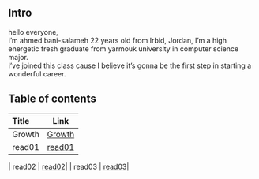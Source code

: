## Intro
hello everyone,  
 I’m ahmed bani-salameh 22 years old from Irbid, Jordan, I’m a high energetic fresh graduate from yarmouk university in computer science major.  
  I’ve joined this class cause I believe it’s gonna be the first step in starting a wonderful career. 

## Table of contents
| Title       | Link  | 
| :---        |    :----:   |
| Growth      | [Growth](https://ahmedbani.github.io/reading-notes/Growth)|
| read01      | [read01](https://ahmedbani.github.io/reading-notes/read01)|

| read02      | [read02](https://ahmedbani.github.io/reading-notes/read02)|
| read03     | [read03](https://ahmedbani.github.io/reading-notes/read03)|


